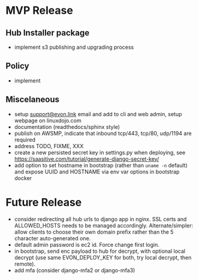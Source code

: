 # MVP Release

## Hub Installer package

* implement s3 publishing and upgrading process

## Policy

* implement

## Miscelaneous

* setup support@evon.link email and add to cli and web admin, setup webpage on linuxdojo.com
* documentation (readthedocs/sphinx style)
* publish on AWSMP, indicate that inbound tcp/443, tcp/80, udp/1194 are required
* address TODO, FIXME, XXX
* create a new persisted secret key in settings.py when deploying, see https://saasitive.com/tutorial/generate-django-secret-key/
* add option to set hostname in bootstrap (rather than `uname -n` default) and expose UUID and HOSTNAME via env var options in bootstrap docker

# Future Release

* consider redirecting all hub urls to django app in nginx. SSL certs and ALLOWED_HOSTS needs to be managed accordingly. Alternate/simpler: allow clients to choose their own domain prefix rather than the 5 character auto-generated one.
* default admin password is ec2 id. Force change first login.
* in bootstrap, send enc payload to hub for decrypt, with optional local decrypt (use same EVON_DEPLOY_KEY for both, try local decrypt, then remote).
* add mfa (consider django-mfa2 or django-mfa3)
